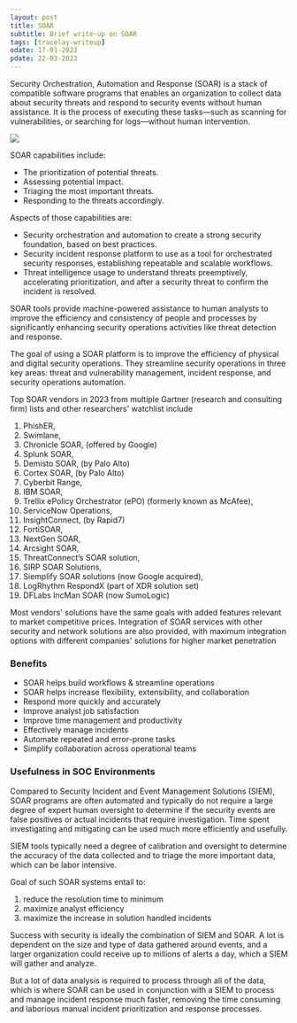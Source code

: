 ```yaml
---
layout: post
title: SOAR
subtitle: Brief write-up on SOAR
tags: [tracelay-writeup]
odate: 17-01-2023
pdate: 22-03-2023
---
```


Security Orchestration, Automation and Response (SOAR) is a stack of compatible software programs that enables an organization to collect data about security threats and respond to security events without human assistance. It is the process of executing these tasks—such as scanning for vulnerabilities, or searching for logs—without human intervention.

![](../../../assets/images/soar/what-is-soar.jpg)

SOAR capabilities include:
-   The prioritization of potential threats.  
-   Assessing potential impact.  
-   Triaging the most important threats.
-   Responding to the threats accordingly.

Aspects of those capabilities are:
- Security orchestration and automation to create a strong security foundation, based on best practices.
- Security incident response platform to use as a tool for orchestrated security responses, establishing repeatable and scalable workflows.
- Threat intelligence usage to understand threats preemptively, accelerating prioritization, and after a security threat to confirm the incident is resolved.

SOAR tools provide machine-powered assistance to human analysts to improve the efficiency and consistency of people and processes by significantly enhancing security operations activities like threat detection and response.

The goal of using a SOAR platform is to improve the efficiency of physical and digital security operations. They streamline security operations in three key areas: threat and vulnerability management, incident response, and security operations automation.

Top SOAR vendors in 2023 from multiple Gartner (research and consulting firm) lists and other researchers' watchlist include 

1. PhishER, 
2. Swimlane, 
3. Chronicle SOAR, (offered by Google)
4. Splunk SOAR, 
5. Demisto SOAR, (by Palo Alto)
6. Cortex SOAR, (by Palo Alto)
7. Cyberbit Range, 
8. IBM SOAR, 
9. Trellix ePolicy Orchestrator (ePO) (formerly known as McAfee), 
10. ServiceNow Operations, 
11. InsightConnect, (by Rapid7)
12. FortiSOAR, 
13. NextGen SOAR, 
14. Arcsight SOAR, 
15. ThreatConnect’s SOAR solution, 
16. SIRP SOAR Solutions, 
17. Siemplify SOAR solutions (now Google acquired), 
18. LogRhythm RespondX (part of XDR solution set)
19. DFLabs IncMan SOAR (now SumoLogic)

Most vendors' solutions have the same goals with added features relevant to market competitive prices. Integration of SOAR services with other security and network solutions are also provided, with maximum integration options with different companies' solutions for higher market penetration
<div style="page-break-after: always;"></div>

### Benefits
- SOAR helps build workflows & streamline operations
- SOAR helps increase flexibility, extensibility, and collaboration
- Respond more quickly and accurately
- Improve analyst job satisfaction
- Improve time management and productivity
- Effectively manage incidents
- Automate repeated and error-prone tasks
- Simplify collaboration across operational teams

### Usefulness in SOC Environments
Compared to Security Incident and Event Management Solutions (SIEM), SOAR programs are often automated and typically do not require a large degree of expert human oversight to determine if the security events are false positives or actual incidents that require investigation. Time spent investigating and mitigating can be used much more efficiently and usefully.

SIEM tools typically need a degree of calibration and oversight to determine the accuracy of the data collected and to triage the more important data, which can be labor intensive.

Goal of such SOAR systems entail to:
1. reduce the resolution time to minimum
2. maximize analyst efficiency
3. maximize the increase in solution handled incidents 

Success with security is ideally the combination of SIEM and SOAR. A lot is dependent on the size and type of data gathered around events, and a larger organization could receive up to millions of alerts a day, which a SIEM will gather and analyze. 

But a lot of data analysis is required to process through all of the data, which is where SOAR can be used in conjunction with a SIEM to process and manage incident response much faster, removing the time consuming and laborious manual incident prioritization and response processes.